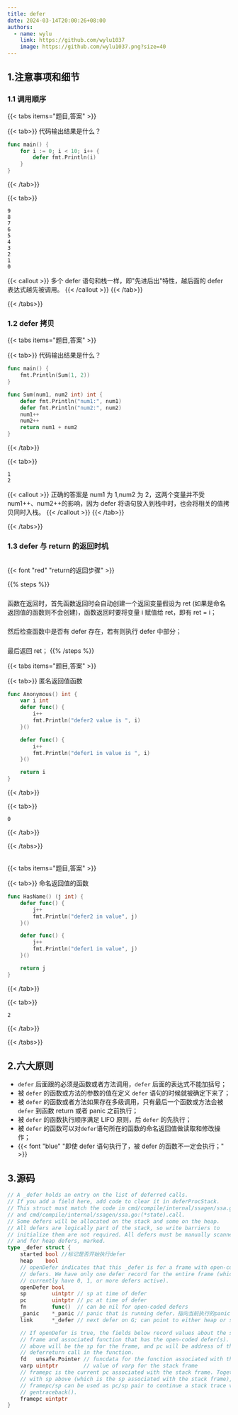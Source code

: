 ```yaml
---
title: defer
date: 2024-03-14T20:00:26+08:00
authors:
  - name: wylu
    link: https://github.com/wylu1037
    image: https://github.com/wylu1037.png?size=40
---
```


## 1.注意事项和细节

### 1.1 调用顺序

{{< tabs items="题目,答案" >}}

{{< tab>}}
代码输出结果是什么？

```go
func main() {
    for i := 0; i < 10; i++ {
        defer fmt.Println(i)
    }
}
```

{{< /tab>}}

{{< tab>}}

```shell
9
8
7
6
5
4
3
2
1
0
```

{{< callout >}}
多个 defer 语句和栈一样，即"先进后出"特性，越后面的 defer 表达式越先被调用。
{{< /callout >}}
{{< /tab>}}

{{< /tabs>}}

### 1.2 defer 拷贝

{{< tabs items="题目,答案" >}}

{{< tab>}}
代码输出结果是什么？

```go
func main() {
    fmt.Println(Sum(1, 2))
}

func Sum(num1, num2 int) int {
    defer fmt.Println("num1:", num1)
    defer fmt.Println("num2:", num2)
    num1++
    num2++
    return num1 + num2
}
```

{{< /tab>}}

{{< tab>}}

```shell
1
2
```

{{< callout >}}
正确的答案是 num1 为 1,num2 为 2，这两个变量并不受 num1++、num2++的影响，因为 defer 将语句放入到栈中时，也会将相关的值拷贝同时入栈。
{{< /callout >}}
{{< /tab>}}

{{< /tabs>}}

### 1.3 defer 与 return 的返回时机

<br>
{{< font "red" "return的返回步骤" >}}

{{% steps %}}

<h5></h5>
函数在返回时，首先函数返回时会自动创建一个返回变量假设为 ret (如果是命名返回值的函数则不会创建)，函数返回时要将变量 i 赋值给 ret，即有 ret = i；
<h5></h5>
然后检查函数中是否有 defer 存在，若有则执行 defer 中部分；
<h5></h5>
最后返回 ret；
{{% /steps %}}

{{< tabs items="题目,答案" >}}

{{< tab>}}
匿名返回值函数

```go
func Anonymous() int {
    var i int
    defer func() {
        i++
        fmt.Println("defer2 value is ", i)
    }()

    defer func() {
        i++
        fmt.Println("defer1 in value is ", i)
    }()

    return i
}
```

{{< /tab>}}

{{< tab>}}

```shell
0
```

{{< /tab>}}

{{< /tabs>}}

<br>
{{< tabs items="题目,答案" >}}

{{< tab>}}
命名返回值的函数

```go
func HasName() (j int) {
    defer func() {
        j++
        fmt.Println("defer2 in value", j)
    }()

    defer func() {
        j++
        fmt.Println("defer1 in value", j)
    }()

    return j
}
```

{{< /tab>}}

{{< tab>}}

```shell
2
```

{{< /tab>}}

{{< /tabs>}}

## 2.六大原则

- `defer` 后面跟的必须是函数或者方法调用，`defer` 后面的表达式不能加括号；
- 被 `defer` 的函数或方法的参数的值在定义 `defer` 语句的时候就被确定下来了；
- 被 `defer` 的函数或者方法如果存在多级调用，只有最后一个函数或方法会被 `defer` 到函数 return 或者 panic 之前执行；
- 被 `defer` 的函数执行顺序满足 LIFO 原则，后 `defer` 的先执行；
- 被 `defer` 的函数可以对`defer`语句所在的函数的命名返回值做读取和修改操作；
- {{< font "blue" "即使 defer 语句执行了，被 defer 的函数不一定会执行；" >}}

## 3.源码
```go
// A _defer holds an entry on the list of deferred calls.
// If you add a field here, add code to clear it in deferProcStack.
// This struct must match the code in cmd/compile/internal/ssagen/ssa.go:deferstruct
// and cmd/compile/internal/ssagen/ssa.go:(*state).call.
// Some defers will be allocated on the stack and some on the heap.
// All defers are logically part of the stack, so write barriers to
// initialize them are not required. All defers must be manually scanned,
// and for heap defers, marked.
type _defer struct {
	started bool //标记是否开始执行defer
	heap    bool
	// openDefer indicates that this _defer is for a frame with open-coded
	// defers. We have only one defer record for the entire frame (which may
	// currently have 0, 1, or more defers active).
	openDefer bool
	sp        uintptr // sp at time of defer
	pc        uintptr // pc at time of defer
	fn        func()  // can be nil for open-coded defers
	_panic    *_panic // panic that is running defer，指向当前执行的panic
	link      *_defer // next defer on G; can point to either heap or stack!

	// If openDefer is true, the fields below record values about the stack
	// frame and associated function that has the open-coded defer(s). sp
	// above will be the sp for the frame, and pc will be address of the
	// deferreturn call in the function.
	fd   unsafe.Pointer // funcdata for the function associated with the frame
	varp uintptr        // value of varp for the stack frame
	// framepc is the current pc associated with the stack frame. Together,
	// with sp above (which is the sp associated with the stack frame),
	// framepc/sp can be used as pc/sp pair to continue a stack trace via
	// gentraceback().
	framepc uintptr
}
```
